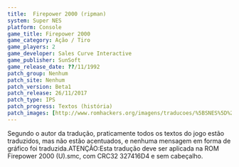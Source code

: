 ```yaml
---
title:  Firepower 2000 (ripman)
system: Super NES
platform: Console
game_title: Firepower 2000
game_category: Ação / Tiro
game_players: 2
game_developer: Sales Curve Interactive
game_publisher: SunSoft
game_release_date: ??/11/1992
patch_group: Nenhum
patch_site: Nenhum
patch_version: Beta1
patch_release: 26/11/2017
patch_type: IPS
patch_progress: Textos (história)
patch_images: [http://www.romhackers.org/imagens/traducoes/%5BSNES%5D%20Firepower%202000%20-%20ripman%20-%201.png,http://www.romhackers.org/imagens/traducoes/%5BSNES%5D%20Firepower%202000%20-%20ripman%20-%202.png,http://www.romhackers.org/imagens/traducoes/%5BSNES%5D%20Firepower%202000%20-%20ripman%20-%203.png]
---
```

Segundo o autor da tradução, praticamente todos os textos do jogo estão traduzidos, mas não estão acentuados, e nenhuma mensagem em forma de gráfico foi traduzida.ATENÇÃO:Esta tradução deve ser aplicada na ROM Firepower 2000 (U).smc, com CRC32 327416D4 e sem cabeçalho.